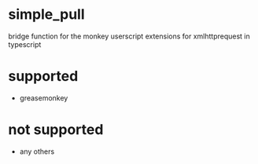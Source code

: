 # simple_pull
bridge function for the monkey userscript extensions for xmlhttprequest in typescript

# supported
- greasemonkey

# not supported
- any others
